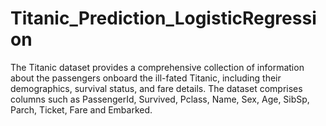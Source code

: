 # Titanic_Prediction_LogisticRegression
The Titanic dataset provides a comprehensive collection of information about the passengers onboard the ill-fated Titanic, including their demographics, survival status, and fare details. The dataset comprises columns such as PassengerId, Survived, Pclass, Name, Sex, Age, SibSp, Parch, Ticket, Fare and Embarked.
